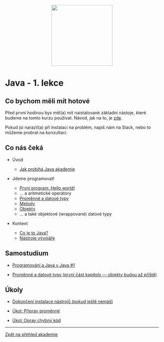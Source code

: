<p align="center">
  <img src="https://engeto.cz/wp-content/uploads/2019/01/engeto-square.png" width="200" height="200">
</p>

# Java - 1. lekce

## Co bychom měli mít hotové

Před první hodinou bys měl(a) mít naistalované základní nástoje, které budeme na tomto kurzu používat. Návod, jak na to, je [zde](https://github.com/ENGETO-Java-Akademie-2021-07-12/intro/blob/main/priprava.md).

Pokud jsi narazil(a) při instalaci na problém, napiš nám na Slack, nebo to můžeme probrat na konzultaci.

## Co nás čeká

 - Úvod
    - [Jak probíhá Java akademie](https://github.com/ENGETO-Java-Akademie-2021-07-12/intro/blob/main/o-akademii.md)

 - Jdeme programovat!
   - [První program: Hello world!](prvni-projekt.md)
   - ... a&nbsp;aritmetické operátory
   - [Proměnné a&nbsp;datové typy](promenne-a-datove-typy.md)
   - [Metody](metody.md)
   - [Objekty](objekty-intro.md)
   - ... a&nbsp;také objektové (wrappované) datové typy
 
 - Kontext
    - [Co je to Java?](java-a-jdk.md)
    - [Nástroje vývojáře](nastroje.md)
 
## Samostudium

 - [Programování a Java v&nbsp;Java #1](https://learn.engeto.com/cs/kurz/java-1-uvod-do-programovani/studium/nmKzyzg5TKqZtXXx8-yYaQ/zaciname-s-javou/co-je-programovani/programatori-a-programovaci-jazyky)

  - [Proměnné a&nbsp;datové typy (první část kapitoly — objekty budou až příště)](https://learn.engeto.com/cs/kurz/java-1-uvod-do-programovani/studium/u2B-FJ11Q5mW6MDi-B6GSg/popis-dat-promenne-objekty/promenne-a-datove-typy/promenne)


## Úkoly

 - [Dokončení instalace nástrojů (pokud ještě nemáš)](https://github.com/ENGETO-Java-Akademie-2021-07-12/intro/blob/main/priprava.md)

 - [Úkol: Připrav proměnné](ukol-vytvor-promenne.md)
 - [Úkol: Oprav chybný kód](ukol-oprav-kod/README.md)


---

[Zpět na přehled akademie](https://github.com/ENGETO-Java-Akademie-2021-07-12/intro)